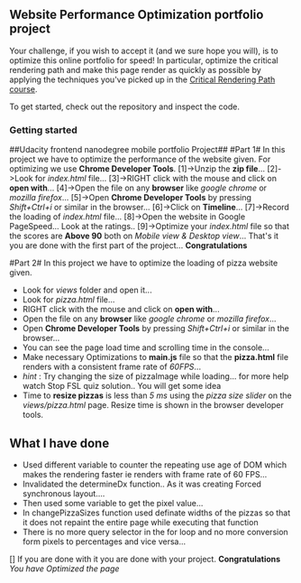 ## Website Performance Optimization portfolio project

Your challenge, if you wish to accept it (and we sure hope you will), is to optimize this online portfolio for speed! In particular, optimize the critical rendering path and make this page render as quickly as possible by applying the techniques you've picked up in the [Critical Rendering Path course](https://www.udacity.com/course/ud884).

To get started, check out the repository and inspect the code.

### Getting started

##Udacity frontend nanodegree mobile portfolio Project##
#Part 1#
In this project we have to optimize the performance of the website given.
For optimizing we use **Chrome Developer Tools**.
[1]->Unzip the **zip file**...
[2]->Look for *index.html* file...
[3]->RIGHT click with the mouse and click on **open with**...
[4]->Open the file on any **browser** like *google chrome* or *mozilla firefox*...
[5]->Open **Chrome Developer Tools** by pressing *Shift+Ctrl+i* or similar in the browser...
[6]->Click on **Timeline**...
[7]->Record the loading of *index.html* file...
[8]->Open the website in Google PageSpeed... Look at the ratings..
[9]->Optimize your *index.html* file so that the scores are **Above 90** both on *Mobile view & Desktop view*...
That's it you are done with the first part of the project...
**Congratulations**

#Part 2#
In this project we have to optimize the loading of pizza website given.
- Look for *views* folder and open it...
- Look for *pizza.html* file...
- RIGHT click with the mouse and click on **open with**...
- Open the file on any **browser** like *google chrome* or *mozilla firefox*...
- Open **Chrome Developer Tools** by pressing *Shift+Ctrl+i* or similar in the browser...
- You can see the page load time and scrolling time in the console...
- Make necessary Optimizations to **main.js** file so that the **pizza.html** file renders with a consistent frame rate of *60FPS*...
- *hint* : Try changing the size of pizzaImage while loading... for more help watch Stop FSL quiz solution.. You will get some idea
- Time to **resize pizzas** is less than *5 ms* using the *pizza size slider* on the *views/pizza.html* page. Resize time is shown in the browser developer tools.
## What I have done
- Used different variable to counter the repeating use age of DOM which makes the rendering faster ie renders with frame rate of 60 FPS...
- Invalidated the determineDx function.. As it was creating Forced synchronous layout....
- Then used some variable to get the pixel value...
- In changePizzaSizes function used definate widths of the pizzas so that it does not repaint the entire page while executing that function
- There is no more query selector in the for loop and no more conversion form pixels to percentages and vice versa...

[] If you are done with it you are done with your project.
**Congratulations**
*You have Optimized the page*
